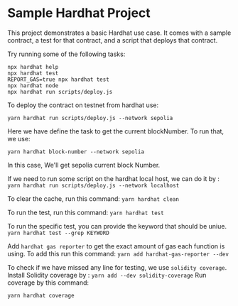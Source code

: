 # Sample Hardhat Project

This project demonstrates a basic Hardhat use case. It comes with a sample contract, a test for that contract, and a script that deploys that contract.

Try running some of the following tasks:

```shell
npx hardhat help
npx hardhat test
REPORT_GAS=true npx hardhat test
npx hardhat node
npx hardhat run scripts/deploy.js
```

To deploy the contract on testnet from hardhat use:

```
yarn hardhat run scripts/deploy.js --network sepolia
```

Here we have define the task to get the current blockNumber. To run that, we use:

```
yarn hardhat block-number --network sepolia
```

In this case, We'll get sepolia current block Number.

If we need to run some script on the hardhat local host, we can do it by : `yarn hardhat run scripts/deploy.js --network localhost`

To clear the cache, run this command: `yarn hardhat clean`

To run the test, run this command:
`yarn hardhat test`

To run the specific test, you can provide the keyword that should be uniue.
`yarn hardhat test --grep KEYWORD`

Add `hardhat gas reporter` to get the exact amount of gas each function is using. To add this run this command:
`yarn add hardhat-gas-reporter --dev`

To check if we have missed any line for testing, we use `solidity coverage`.
Install Solidity coverage by : `yarn add --dev solidity-coverage`
Run coverage by this command:

```
yarn hardhat coverage
```
